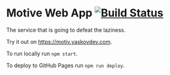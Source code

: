 # Motive Web App [![Build Status](https://travis-ci.com/motivepick/motive-web-app.svg?branch=master)](https://travis-ci.com/motivepick/motive-web-app)

The service that is going to defeat the laziness.

Try it out on https://motiv.yaskovdev.com.

To run locally run `npm start`.

To deploy to GitHub Pages run `npm run deploy`.
